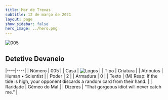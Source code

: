 ```yaml
---
title: Mar de Trevas
subtitle: 12 de março de 2021
layout: page
show_sidebar: false
hero_image: ../hero.png
---
```


![005](https://cdn.keyforgegame.com/media/card_front/pt/496_005_8G43P5V9M662_pt.png)

## Detetive Devaneio

|----|----|
| Número | 005 |
| Casa | ![Logos](https://archonarcana.com/images/thumb/c/ce/Logos.png/22px-Logos.png "Logos") |
| Tipo | Criatura |
| Atributos | Human • Scientist |
| Poder | 2 |
| Armadura | 0 |
| Texto | (M) Reap: If the tide is high, your opponent discards a random card from their hand. |
| Raridade | Gêmeo do Mal |
| Dizeres | “That gorgeous idiot will never catch me.” |
